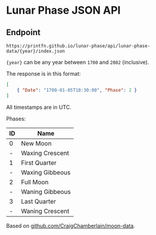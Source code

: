 # Lunar Phase JSON API

## Endpoint

```
https://printfn.github.io/lunar-phase/api/lunar-phase-data/{year}/index.json
```

`{year}` can be any year between `1700` and `2082` (inclusive).

The response is in this format:

```json
[
    { "Date": "1700-01-05T10:30:00", "Phase": 2 }
]
```

All timestamps are in UTC.

Phases:

| ID | Name |
| --- | --- |
| 0 | New Moon |
| - | Waxing Crescent |
| 1 | First Quarter |
| - | Waxing Gibbeous |
| 2 | Full Moon |
| - | Waning Gibbeous |
| 3 | Last Quarter |
| - | Waning Crescent |

Based on [github.com/CraigChamberlain/moon-data](https://github.com/CraigChamberlain/moon-data).
